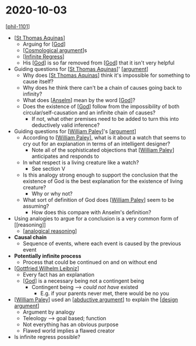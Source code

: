 # 2020-10-03

[[phil-1101]]

- [[St Thomas Aquinas]]
  - Arguing for [[God]]
  - [[Cosmological argument]]s
  - [[Infinite Regress]]
  - His [[God]] is so far removed from [[God]] that it isn't very helpful
- Guiding questions for [[St Thomas Aquinas]]' [[argument]]
  - Why does [[St Thomas Aquinas]] think it's impossible for something to cause itself?
  - Why does he think there can't be a chain of causes going back to infinity?
  - What does [[Anselm]] mean by the word [[God]]?
  - Does the existence of [[God]] follow from the impossibility of both circular/self-causation and an infinite chain of causes?
    - If not, what other premises need to be added to turn this into deductively valid inference?
- Guiding questions for [[William Paley]]'s [[argument]]
  - According to [[William Paley]], what is it about a watch that seems to cry out for an explanation in terms of an intelligent designer?
    - Note all of the sophisticated objections that [[William Paley]] anticipates and responds to
  - In what respect is a living creature like a watch?
    - See section V
  - Is this analogy strong enough to support the conclusion that the existence of God is the best explanation for the existence of living creature?
    - Why or why not?
  - What sort of definition of God does [[William Paley]] seem to be assuming?
    - How does this compare with Anselm's definition?
- Using analogies to argue for a conclusion is a very common form of [[reasoning]]
  - [[analogical reasoning]]
- **Causal chain**
  - Sequence of events, where each event is caused by the previous event
- **Potentially infinite process**
  - Process that could be continued on and on without end
- [[Gottfried Wilhelm Leibniz]]
  - Every fact has an explanation
  - [[God]] is a necessary being not a contingent being
    - Contingent being --> _could not have_ existed
      - E.g. if your parents never met, there would be no you
- [[William Paley]] used an [[abductive argument]] to explain the [[design argument]]
  - Argument by analogy
  - Teleology --> goal based; function
  - Not everything has an obvious purpose
  - Flawed world implies a flawed creator
- Is infinite regress possible?

[//begin]: # "Autogenerated link references for markdown compatibility"
[phil-1101]: phil-1101 "PHIL 1101 - Intro to Philosophy: Knowledge and Reality"
[St Thomas Aquinas]: st-thomas-aquinas "St Thomas Aquinas"
[God]: god "God"
[Cosmological argument]: cosmological-argument "Cosmological Arguments"
[Infinite Regress]: infinite-regress "Infinite Regress"
[argument]: argument "Arguments"
[Anselm]: anselm "Anselm"
[William Paley]: william-paley "William Paley"
[analogical reasoning]: analogical-reasoning "Analogical Reasoning"
[Gottfried Wilhelm Leibniz]: gottfried-wilhelm-leibniz "Gottfried Wilhelm Leibniz"
[abductive argument]: abductive-argument "Abductive Argument"
[design argument]: design-argument "Design Argument (Teleological)"
[//end]: # "Autogenerated link references"
